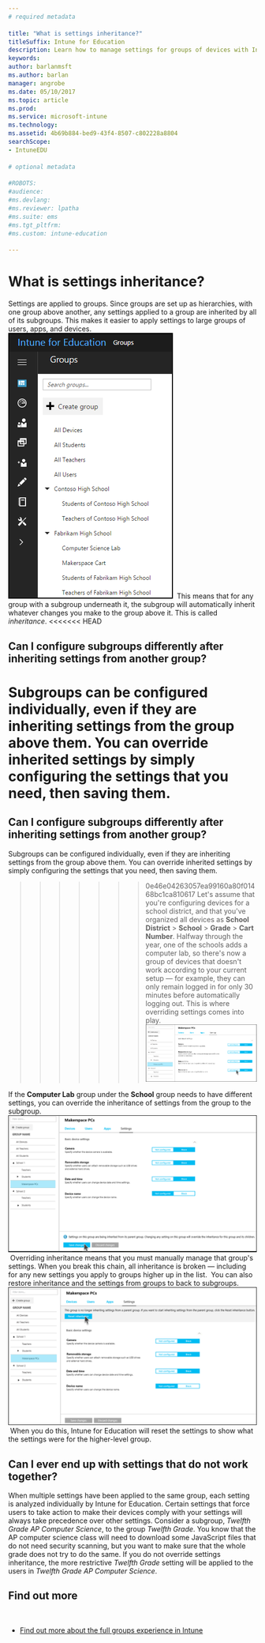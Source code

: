 ```yaml
---
# required metadata

title: "What is settings inheritance?"
titleSuffix: Intune for Education
description: Learn how to manage settings for groups of devices with Intune for Education.
keywords:
author: barlanmsft
ms.author: barlan
manager: angrobe
ms.date: 05/10/2017
ms.topic: article
ms.prod:
ms.service: microsoft-intune
ms.technology:
ms.assetid: 4b69b884-bed9-43f4-8507-c802228a8804
searchScope:
- IntuneEDU

# optional metadata

#ROBOTS:
#audience:
#ms.devlang:
#ms.reviewer: lpatha
#ms.suite: ems
#ms.tgt_pltfrm:
#ms.custom: intune-education

---
```


# What is settings inheritance?

Settings are applied to groups. Since groups are set up as hierarchies, with one group above another, any settings applied to a group are inherited by all of its subgroups. This makes it easier to apply settings to large groups of users, apps, and devices.
​
  ![A tree of groups of and subgroups.](./media/groups-002-inheritance.png)
​
This means that for any group with a subgroup underneath it, the subgroup will automatically inherit whatever changes you make to the group above it. This is called _inheritance_.
<<<<<<< HEAD
​
## Can I configure subgroups differently after inheriting settings from another group?
​
Subgroups can be configured individually, even if they are inheriting settings from the group above them. You can override inherited settings by simply configuring the settings that you need, then saving them.
​
=======

## Can I configure subgroups differently after inheriting settings from another group?

Subgroups can be configured individually, even if they are inheriting settings from the group above them. You can override inherited settings by simply configuring the settings that you need, then saving them.

>>>>>>> 0e46e04263057ea99160a80f01468bc1ca810617
Let's assume that you're configuring devices for a school district, and that you've organized all devices as __School District__ > __School__ > __Grade__ > __Cart Number__. Halfway through the year, one of the schools adds a computer lab, so there's now a group of devices that doesn't work according to your current setup — for example, they can only remain logged in for only 30 minutes before automatically logging out. This is where overriding settings comes into play.
​
  ![Are you sure you want to override settings?](./media/groups-003-beginning-to-deviate-from-inheritance.png)

If the __Computer Lab__ group under the __School__ group needs to have different settings, you can override the inheritance of settings from the group to the subgroup.
 ​
  ![Beginning to deviate from inheritance.](./media/groups-004-are-you-sure-you-want-to-override-settings.png)
 ​
Overriding inheritance means that you must manually manage that group's settings. When you break this chain, all inheritance is broken — including for any new settings you apply to groups higher up in the list.
 ​
You can also restore inheritance and the settings from groups to back to subgroups.
 ​
   ![Resetting inheritance](./media/groups-005-reset-inheritance.png)
 ​
When you do this, Intune for Education will reset the settings to show what the settings were for the higher-level group.

## Can I ever end up with settings that do not work together?

When multiple settings have been applied to the same group, each setting is analyzed individually by Intune for Education. Certain settings that force users to take action to make their devices comply with your settings will always take precedence over other settings.
 ​
Consider a subgroup, *Twelfth Grade AP Computer Science*, to the group *Twelfth Grade*. You know that the AP computer science class will need to download some JavaScript files that do not need security scanning, but you want to make sure that the whole grade does not try to do the same. If you do not override settings inheritance, the more restrictive *Twelfth Grade* setting will be applied to the users in *Twelfth Grade AP Computer Science*.

## Find out more
 ​
  - [Find out more about the full groups experience in Intune](https://docs.microsoft.com/intune/deploy-use/use-groups-to-manage-users-and-devices-with-microsoft-intune)
